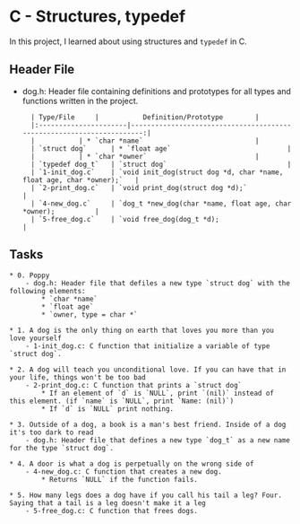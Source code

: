 # C - Structures, typedef
In this project, I learned about using structures and `typedef` in C.

## Header File
* dog.h: Header file containing definitions and prototypes for all types and functions written in the project.

		| Type/File		|			Definition/Prototype		|
		|:----------------------|----------------------------------------------------------------------:|
		|			| * `char *name`							|
		| `struct dog`		| * `float age`								|
		|			| * `char *owner`							|
		| `typedef dog_t`	| `struct dog`								|
		| `1-init_dog.c`	| `void init_dog(struct dog *d, char *name, float age, char *owner);`	|
		| `2-print_dog.c`	| `void print_dog(struct dog *d);`					|
		| `4-new_dog.c`		| `dog_t *new_dog(char *name, float age, char *owner);			|
		| `5-free_dog.c`	| `void free_dog(dog_t *d);						| 

## Tasks
	* 0. Poppy
		- dog.h: Header file that defiles a new type `struct dog` with the following elements:
			* `char *name`
			* `float age`
			* `owner, type = char *`

	* 1. A dog is the only thing on earth that loves you more than you love yourself
		- 1-init_dog.c: C function that initialize a variable of type `struct dog`.

	* 2. A dog will teach you unconditional love. If you can have that in your life, things won't be too bad
		- 2-print_dog.c: C function that prints a `struct dog`
			* If an element of `d` is `NULL`, print `(nil)` instead of this element. (if `name` is `NULL`, print `Name: (nil)`)
			* If `d` is `NULL` print nothing.

	* 3. Outside of a dog, a book is a man's best friend. Inside of a dog it's too dark to read
		- dog.h: Header file that defines a new type `dog_t` as a new name for the type `struct dog`.

	* 4. A door is what a dog is perpetually on the wrong side of
		- 4-new_dog.c: C function that creates a new dog.
			* Returns `NULL` if the function fails.

	* 5. How many legs does a dog have if you call his tail a leg? Four. Saying that a tail is a leg doesn't make it a leg
		- 5-free_dog.c: C function that frees dogs.
